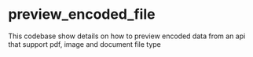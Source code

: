 # preview_encoded_file
This codebase show details on how to preview encoded data from an api that support pdf, image and document file type
